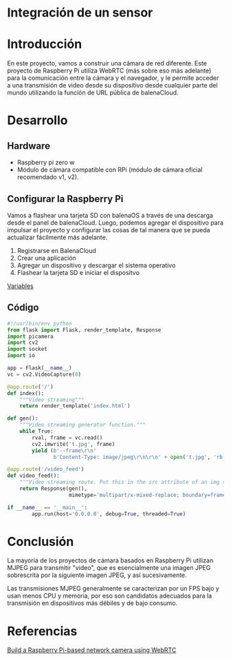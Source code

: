 # Integración de un sensor

# Introducción

En este proyecto, vamos a construir una cámara de red diferente. Este proyecto de Raspberry Pi utiliza WebRTC (más sobre eso más adelante) para la comunicación entre la cámara y el navegador, y le permite acceder a una transmisión de video desde su dispositivo desde cualquier parte del mundo utilizando la función de URL pública de balenaCloud.

# Desarrollo

## Hardware

- Raspberry pi zero w
- Módulo de cámara compatible con RPi (módulo de cámara oficial recomendado v1, v2).

## Configurar la Raspberry Pi

Vamos a flashear una tarjeta SD con balenaOS a través de una descarga desde el panel de balenaCloud. Luego, podemos agregar el dispositivo para impulsar el proyecto y configurar las cosas de tal manera que se pueda actualizar fácilmente más adelante.

1. Registrarse en BalenaCloud
2. Crear una aplicación
3. Agregar un dispositivo y descargar el sistema operativo
4. Flashear la tarjeta SD e iniciar el dispositvo

[Variables](Integracio%CC%81n%20de%20un%20sensor%20c32d7fa539e04d56bb3e561e15427b43/Variables%2016184e225feb48aa850e3e9385b7cdbe.csv)

## Código

```python
#!/usr/bin/env python
from flask import Flask, render_template, Response
import picamera
import cv2
import socket
import io

app = Flask(__name__)
vc = cv2.VideoCapture(0)

@app.route('/')
def index():
    """Video streaming"""
    return render_template('index.html')

def gen():
    """Video streaming generator function."""
    while True:
        rval, frame = vc.read()
        cv2.imwrite('t.jpg', frame)
        yield (b'--frame\r\n'
               b'Content-Type: image/jpeg\r\n\r\n' + open('t.jpg', 'rb').read() + b'\r\n')

@app.route('/video_feed')
def video_feed():
    """Video streaming route. Put this in the src attribute of an img tag."""
    return Response(gen(),
                    mimetype='multipart/x-mixed-replace; boundary=frame')

if __name__ == '__main__':
        app.run(host='0.0.0.0', debug=True, threaded=True)
```

# Conclusión

La mayoría de los proyectos de cámara basados en Raspberry Pi utilizan MJPEG para transmitir "video", que es esencialmente una imagen JPEG sobrescrita por la siguiente imagen JPEG, y así sucesivamente.

Las transmisiones MJPEG generalmente se caracterizan por un FPS bajo y usan menos CPU y memoria, por eso son candidatos adecuados para la transmisión en dispositivos más débiles y de bajo consumo.

# Referencias

[Build a Raspberry Pi-based network camera using WebRTC](https://www.balena.io/blog/build-a-raspberry-pi-based-network-camera/)